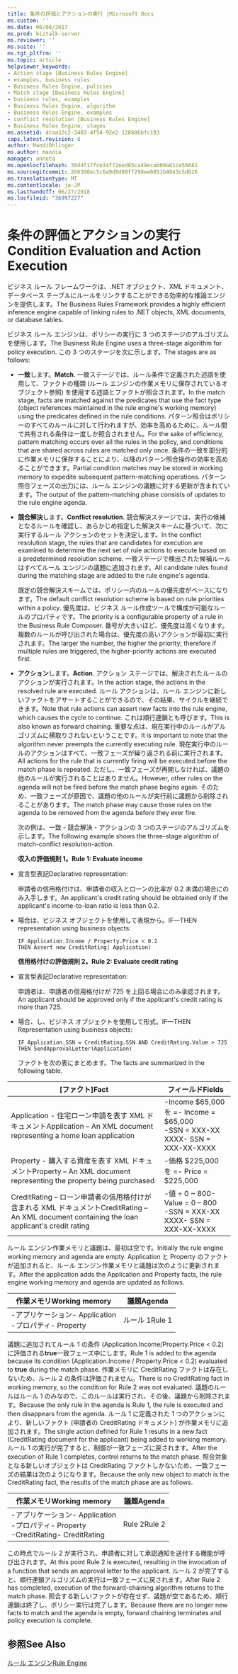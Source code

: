 ```yaml
---
title: 条件の評価とアクションの実行 |Microsoft Docs
ms.custom: ''
ms.date: 06/08/2017
ms.prod: biztalk-server
ms.reviewer: ''
ms.suite: ''
ms.tgt_pltfrm: ''
ms.topic: article
helpviewer_keywords:
- Action stage [Business Rules Engine]
- examples, business rules
- Business Rules Engine, policies
- Match stage [Business Rules Engine]
- business rules, examples
- Business Rules Engine, algorithm
- Business Rules Engine, examples
- conflict resolution [Business Rules Engine]
- Business Rules Engine, stages
ms.assetid: dcaa32c2-3403-4f54-92e2-128686bfc193
caps.latest.revision: 8
author: MandiOhlinger
ms.author: mandia
manager: anneta
ms.openlocfilehash: 30d4f17fce34f72eed85ca49ecab09a81ce56681
ms.sourcegitcommit: 266308ec5c6a9d8d80ff298ee6051b4843c5d626
ms.translationtype: MT
ms.contentlocale: ja-JP
ms.lasthandoff: 06/27/2018
ms.locfileid: "36997227"
---
```

# <a name="condition-evaluation-and-action-execution"></a><span data-ttu-id="8d76c-102">条件の評価とアクションの実行</span><span class="sxs-lookup"><span data-stu-id="8d76c-102">Condition Evaluation and Action Execution</span></span>
<span data-ttu-id="8d76c-103">ビジネス ルール フレームワークは、.NET オブジェクト、XML ドキュメント、データベース テーブルにルールをリンクすることができる効率的な推論エンジンを提供します。</span><span class="sxs-lookup"><span data-stu-id="8d76c-103">The Business Rules Framework provides a highly efficient inference engine capable of linking rules to .NET objects, XML documents, or database tables.</span></span>  
  
 <span data-ttu-id="8d76c-104">ビジネス ルール エンジンは、ポリシーの実行に 3 つのステージのアルゴリズムを使用します。</span><span class="sxs-lookup"><span data-stu-id="8d76c-104">The Business Rule Engine uses a three-stage algorithm for policy execution.</span></span> <span data-ttu-id="8d76c-105">この 3 つのステージを次に示します。</span><span class="sxs-lookup"><span data-stu-id="8d76c-105">The stages are as follows:</span></span>  
  
- <span data-ttu-id="8d76c-106">**一致**します。</span><span class="sxs-lookup"><span data-stu-id="8d76c-106">**Match**.</span></span> <span data-ttu-id="8d76c-107">一致ステージでは、ルール条件で定義された述語を使用して、ファクトの種類 (ルール エンジンの作業メモリに保存されているオブジェクト参照) を使用する述語とファクトが照合されます。</span><span class="sxs-lookup"><span data-stu-id="8d76c-107">In the match stage, facts are matched against the predicates that use the fact type (object references maintained in the rule engine's working memory) using the predicates defined in the rule conditions.</span></span> <span data-ttu-id="8d76c-108">パターン照合はポリシーのすべてのルールに対して行われますが、効率を高めるために、ルール間で共有される条件は一度しか照合されません。</span><span class="sxs-lookup"><span data-stu-id="8d76c-108">For the sake of efficiency, pattern matching occurs over all the rules in the policy, and conditions that are shared across rules are matched only once.</span></span> <span data-ttu-id="8d76c-109">条件の一致を部分的に作業メモリに保存することにより、以降のパターン照合操作の効率を高めることができます。</span><span class="sxs-lookup"><span data-stu-id="8d76c-109">Partial condition matches may be stored in working memory to expedite subsequent pattern-matching operations.</span></span> <span data-ttu-id="8d76c-110">パターン照合フェーズの出力には、ルール エンジンの議題に対する更新が含まれています。</span><span class="sxs-lookup"><span data-stu-id="8d76c-110">The output of the pattern-matching phase consists of updates to the rule engine agenda.</span></span>  
  
- <span data-ttu-id="8d76c-111">**競合解決**します。</span><span class="sxs-lookup"><span data-stu-id="8d76c-111">**Conflict resolution**.</span></span> <span data-ttu-id="8d76c-112">競合解決ステージでは、実行の候補となるルールを確認し、あらかじめ指定した解決スキームに基づいて、次に実行するルール アクションのセットを決定します。</span><span class="sxs-lookup"><span data-stu-id="8d76c-112">In the conflict resolution stage, the rules that are candidates for execution are examined to determine the next set of rule actions to execute based on a predetermined resolution scheme.</span></span> <span data-ttu-id="8d76c-113">一致ステージで検出された候補ルールはすべてルール エンジンの議題に追加されます。</span><span class="sxs-lookup"><span data-stu-id="8d76c-113">All candidate rules found during the matching stage are added to the rule engine's agenda.</span></span>  
  
   <span data-ttu-id="8d76c-114">既定の競合解決スキームでは、ポリシー内のルールの優先度がベースになります。</span><span class="sxs-lookup"><span data-stu-id="8d76c-114">The default conflict resolution scheme is based on rule priorities within a policy.</span></span> <span data-ttu-id="8d76c-115">優先度は、ビジネス ルール作成ツールで構成が可能なルールのプロパティです。</span><span class="sxs-lookup"><span data-stu-id="8d76c-115">The priority is a configurable property of a rule in the Business Rule Composer.</span></span> <span data-ttu-id="8d76c-116">番号が大きいほど、優先度は高くなります。複数のルールが呼び出された場合は、優先度の高いアクションが最初に実行されます。</span><span class="sxs-lookup"><span data-stu-id="8d76c-116">The larger the number, the higher the priority; therefore if multiple rules are triggered, the higher-priority actions are executed first.</span></span>  
  
- <span data-ttu-id="8d76c-117">**アクション**します。</span><span class="sxs-lookup"><span data-stu-id="8d76c-117">**Action**.</span></span> <span data-ttu-id="8d76c-118">アクション ステージでは、解決されたルールのアクションが実行されます。</span><span class="sxs-lookup"><span data-stu-id="8d76c-118">In the action stage, the actions in the resolved rule are executed.</span></span> <span data-ttu-id="8d76c-119">ルール アクションは、ルール エンジンに新しいファクトをアサートすることができるので、その結果、サイクルを継続できます。</span><span class="sxs-lookup"><span data-stu-id="8d76c-119">Note that rule actions can assert new facts into the rule engine, which causes the cycle to continue.</span></span> <span data-ttu-id="8d76c-120">これは順行連鎖とも呼びます。</span><span class="sxs-lookup"><span data-stu-id="8d76c-120">This is also known as forward chaining.</span></span> <span data-ttu-id="8d76c-121">重要な点は、現在実行中のルールがアルゴリズムに横取りされないということです。</span><span class="sxs-lookup"><span data-stu-id="8d76c-121">It is important to note that the algorithm never preempts the currently executing rule.</span></span> <span data-ttu-id="8d76c-122">現在実行中のルールのアクションはすべて、一致フェーズが繰り返される前に実行されます。</span><span class="sxs-lookup"><span data-stu-id="8d76c-122">All actions for the rule that is currently firing will be executed before the match phase is repeated.</span></span> <span data-ttu-id="8d76c-123">ただし、一致フェーズが再開しなければ、議題の他のルールが実行されることはありません。</span><span class="sxs-lookup"><span data-stu-id="8d76c-123">However, other rules on the agenda will not be fired before the match phase begins again.</span></span> <span data-ttu-id="8d76c-124">そのため、一致フェーズが原因で、議題の他のルールが実行前に議題から削除されることがあります。</span><span class="sxs-lookup"><span data-stu-id="8d76c-124">The match phase may cause those rules on the agenda to be removed from the agenda before they ever fire.</span></span>  
  
  <span data-ttu-id="8d76c-125">次の例は、一致 - 競合解決 - アクションの 3 つのステージのアルゴリズムを示します。</span><span class="sxs-lookup"><span data-stu-id="8d76c-125">The following example shows the three-stage algorithm of match-conflict resolution-action.</span></span>  
  
  <span data-ttu-id="8d76c-126">**収入の評価規則 1。**</span><span class="sxs-lookup"><span data-stu-id="8d76c-126">**Rule 1: Evaluate income**</span></span>  
  
- <span data-ttu-id="8d76c-127">宣言型表記</span><span class="sxs-lookup"><span data-stu-id="8d76c-127">Declarative representation:</span></span>  
  
   <span data-ttu-id="8d76c-128">申請者の信用格付けは、申請者の収入とローンの比率が 0.2 未満の場合にのみ入手します。</span><span class="sxs-lookup"><span data-stu-id="8d76c-128">An applicant's credit rating should be obtained only if the applicant's income-to-loan ratio is less than 0.2.</span></span>  
  
- <span data-ttu-id="8d76c-129">場合は、ビジネス オブジェクトを使用して表現から。</span><span class="sxs-lookup"><span data-stu-id="8d76c-129">IF—THEN representation using business objects:</span></span>  
  
  ```  
  IF Application.Income / Property.Price < 0.2    
  THEN Assert new CreditRating( Application)   
  ```  
  
  <span data-ttu-id="8d76c-130">**信用格付けの評価規則 2。**</span><span class="sxs-lookup"><span data-stu-id="8d76c-130">**Rule 2: Evaluate credit rating**</span></span>  
  
- <span data-ttu-id="8d76c-131">宣言型表記</span><span class="sxs-lookup"><span data-stu-id="8d76c-131">Declarative representation:</span></span>  
  
   <span data-ttu-id="8d76c-132">申請者は、申請者の信用格付けが 725 を上回る場合にのみ承認されます。</span><span class="sxs-lookup"><span data-stu-id="8d76c-132">An applicant should be approved only if the applicant's credit rating is more than 725.</span></span>  
  
- <span data-ttu-id="8d76c-133">場合、し、ビジネス オブジェクトを使用して形式。</span><span class="sxs-lookup"><span data-stu-id="8d76c-133">IF—THEN Representation using business objects:</span></span>  
  
  ```  
  IF Application.SSN = CreditRating.SSN AND CreditRating.Value > 725    
  THEN SendApprovalLetter(Application)    
  ```  
  
  <span data-ttu-id="8d76c-134">ファクトを次の表にまとめます。</span><span class="sxs-lookup"><span data-stu-id="8d76c-134">The facts are summarized in the following table.</span></span>  
  
|<span data-ttu-id="8d76c-135">[ファクト]</span><span class="sxs-lookup"><span data-stu-id="8d76c-135">Fact</span></span>|<span data-ttu-id="8d76c-136">フィールド</span><span class="sxs-lookup"><span data-stu-id="8d76c-136">Fields</span></span>|  
|----------|------------|  
|<span data-ttu-id="8d76c-137">Application - 住宅ローン申請を表す XML ドキュメント</span><span class="sxs-lookup"><span data-stu-id="8d76c-137">Application – An XML document representing a home loan application</span></span>|<span data-ttu-id="8d76c-138">-Income $65,000 を =</span><span class="sxs-lookup"><span data-stu-id="8d76c-138">-   Income = $65,000</span></span><br /><span data-ttu-id="8d76c-139">-SSN = XXX-XX XXXX</span><span class="sxs-lookup"><span data-stu-id="8d76c-139">-   SSN = XXX-XX-XXXX</span></span>|  
|<span data-ttu-id="8d76c-140">Property - 購入する資産を表す XML ドキュメント</span><span class="sxs-lookup"><span data-stu-id="8d76c-140">Property – An XML document representing the property being purchased</span></span>|<span data-ttu-id="8d76c-141">-価格 $225,000 を =</span><span class="sxs-lookup"><span data-stu-id="8d76c-141">-   Price = $225,000</span></span>|  
|<span data-ttu-id="8d76c-142">CreditRating – ローン申請者の信用格付けが含まれる XML ドキュメント</span><span class="sxs-lookup"><span data-stu-id="8d76c-142">CreditRating – An XML document containing the loan applicant's credit rating</span></span>|<span data-ttu-id="8d76c-143">-値 = 0 ~ 800</span><span class="sxs-lookup"><span data-stu-id="8d76c-143">-   Value = 0 – 800</span></span><br /><span data-ttu-id="8d76c-144">-SSN = XXX-XX XXXX</span><span class="sxs-lookup"><span data-stu-id="8d76c-144">-   SSN = XXX-XX-XXXX</span></span>|  
  
 <span data-ttu-id="8d76c-145">ルール エンジン作業メモリと議題は、最初は空です。</span><span class="sxs-lookup"><span data-stu-id="8d76c-145">Initially the rule engine working memory and agenda are empty.</span></span> <span data-ttu-id="8d76c-146">Application と Property のファクトが追加されると、ルール エンジン作業メモリと議題は次のように更新されます。</span><span class="sxs-lookup"><span data-stu-id="8d76c-146">After the application adds the Application and Property facts, the rule engine working memory and agenda are updated as follows.</span></span>  
  
|<span data-ttu-id="8d76c-147">作業メモリ</span><span class="sxs-lookup"><span data-stu-id="8d76c-147">Working memory</span></span>|<span data-ttu-id="8d76c-148">議題</span><span class="sxs-lookup"><span data-stu-id="8d76c-148">Agenda</span></span>|  
|--------------------|------------|  
|<span data-ttu-id="8d76c-149">-アプリケーション</span><span class="sxs-lookup"><span data-stu-id="8d76c-149">-   Application</span></span><br /><span data-ttu-id="8d76c-150">-プロパティ</span><span class="sxs-lookup"><span data-stu-id="8d76c-150">-   Property</span></span>|<span data-ttu-id="8d76c-151">ルール 1</span><span class="sxs-lookup"><span data-stu-id="8d76c-151">Rule 1</span></span>|  
  
 <span data-ttu-id="8d76c-152">議題に追加されてルール 1 の条件 (Application.Income/Property.Price < 0.2) に評価される**true**一致フェーズ中にします。</span><span class="sxs-lookup"><span data-stu-id="8d76c-152">Rule 1 is added to the agenda because its condition (Application.Income / Property.Price < 0.2) evaluated to **true** during the match phase.</span></span> <span data-ttu-id="8d76c-153">作業メモリに CreditRating ファクトは存在しないため、ルール 2 の条件は評価されません。</span><span class="sxs-lookup"><span data-stu-id="8d76c-153">There is no CreditRating fact in working memory, so the condition for Rule 2 was not evaluated.</span></span> <span data-ttu-id="8d76c-154">議題のルールはルール 1 のみなので、このルールは実行され、その後、議題から削除されます。</span><span class="sxs-lookup"><span data-stu-id="8d76c-154">Because the only rule in the agenda is Rule 1, the rule is executed and then disappears from the agenda.</span></span> <span data-ttu-id="8d76c-155">ルール 1 に定義された 1 つのアクションにより、新しいファクト (申請者の CreditRating ドキュメント) が作業メモリに追加されます。</span><span class="sxs-lookup"><span data-stu-id="8d76c-155">The single action defined for Rule 1 results in a new fact (CreditRating document for the applicant) being added to working memory.</span></span> <span data-ttu-id="8d76c-156">ルール 1 の実行が完了すると、制御が一致フェーズに戻されます。</span><span class="sxs-lookup"><span data-stu-id="8d76c-156">After the execution of Rule 1 completes, control returns to the match phase.</span></span> <span data-ttu-id="8d76c-157">照合対象となる新しいオブジェクトは CreditRating ファクトしかないため、一致フェーズの結果は次のようになります。</span><span class="sxs-lookup"><span data-stu-id="8d76c-157">Because the only new object to match is the CreditRating fact, the results of the match phase are as follows.</span></span>  
  
|<span data-ttu-id="8d76c-158">作業メモリ</span><span class="sxs-lookup"><span data-stu-id="8d76c-158">Working memory</span></span>|<span data-ttu-id="8d76c-159">議題</span><span class="sxs-lookup"><span data-stu-id="8d76c-159">Agenda</span></span>|  
|--------------------|------------|  
|<span data-ttu-id="8d76c-160">-アプリケーション</span><span class="sxs-lookup"><span data-stu-id="8d76c-160">-   Application</span></span><br /><span data-ttu-id="8d76c-161">-プロパティ</span><span class="sxs-lookup"><span data-stu-id="8d76c-161">-   Property</span></span><br /><span data-ttu-id="8d76c-162">-CreditRating</span><span class="sxs-lookup"><span data-stu-id="8d76c-162">-   CreditRating</span></span>|<span data-ttu-id="8d76c-163">Rule 2</span><span class="sxs-lookup"><span data-stu-id="8d76c-163">Rule 2</span></span>|  
  
 <span data-ttu-id="8d76c-164">この時点でルール 2 が実行され、申請者に対して承認通知を送付する機能が呼び出されます。</span><span class="sxs-lookup"><span data-stu-id="8d76c-164">At this point Rule 2 is executed, resulting in the invocation of a function that sends an approval letter to the applicant.</span></span> <span data-ttu-id="8d76c-165">ルール 2 が完了すると、順行連鎖アルゴリズムの実行は一致フェーズに戻されます。</span><span class="sxs-lookup"><span data-stu-id="8d76c-165">After Rule 2 has completed, execution of the forward-chaining algorithm returns to the match phase.</span></span> <span data-ttu-id="8d76c-166">照合する新しいファクトが存在せず、議題が空であるため、順行連鎖は終了し、ポリシー実行は完了します。</span><span class="sxs-lookup"><span data-stu-id="8d76c-166">Because there are no longer new facts to match and the agenda is empty, forward chaining terminates and policy execution is complete.</span></span>  
  
## <a name="see-also"></a><span data-ttu-id="8d76c-167">参照</span><span class="sxs-lookup"><span data-stu-id="8d76c-167">See Also</span></span>  
 [<span data-ttu-id="8d76c-168">ルール エンジン</span><span class="sxs-lookup"><span data-stu-id="8d76c-168">Rule Engine</span></span>](../core/rule-engine.md)